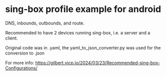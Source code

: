 # sing-box profile example for android

 DNS, inbounds, outbounds, and route.

Recommended to have 2 devices running sing-box, i.e. a server and a client.

Original code was in .yaml, the yaml_to_json_converter.py was used for the conversion to .json

For more info: https://gilbert.vicp.io/2024/03/23/Recommended-sing-box-Configurations/ 